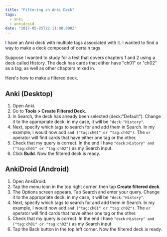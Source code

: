 ```yaml
---
title: "Filtering an Anki Deck"
tags:
  - anki
  - ankidroid
date: "2017-05-25T22:11:00.000Z"
---
```


I have an Anki deck with multiple tags associated with it. I wanted to find a way to make a deck composed of certain tags.

Suppose I wanted to study for a test that covers chapters 1 and 2 using a deck called History. The deck has cards that either have "ch01" or "ch02" as a tag, as well as other chapters mixed in.

Here's how to make a filtered deck.

## Anki (Desktop)

1. Open Anki.
2. Go to **Tools > Create Filtered Deck**.
3. In Search, the deck has already been selected (deck:"Default"). Change it to the appropriate deck: in my case, it will be `"deck:"History"`.
4. Next, specify which tags to search for and add them in Search. In my example, I would now add `and ("tag:ch01" or "tag:ch02")`. The `or` operator will find cards that have either one tag or the other.
5. Check that my query is correct. In the end I have `"deck:History" and ("tag:ch01" or "tag:ch02")` as my Search input.
6. Click **Build**. Now the filtered deck is ready.

## AnkiDroid (Android)

1. Open AnkiDroid.
2. Tap the menu icon in the top right corner, then tap **Create filtered deck**.
3. The Options screen appears. Tap Search and enter your query. Change it to the appropriate deck: in my case, it will be `"deck:"History"`.
4. Next, specify which tags to search for and add them in Search. In my example, I would now add `and ("tag:ch01" or "tag:ch02")`. The `or` operator will find cards that have either one tag or the other.
5. Check that my query is correct. In the end I have `"deck:History" and ("tag:ch01" or "tag:ch02")` as my Search input.
6. Tap the Back button in the top left corner. Now the filtered deck is ready.